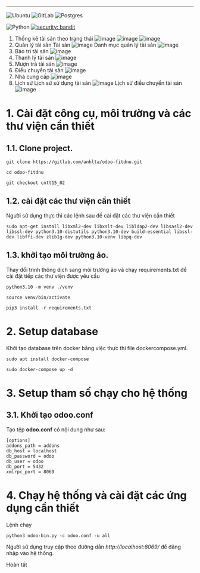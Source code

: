 ---
![Ubuntu](https://img.shields.io/badge/Ubuntu-E95420?style=for-the-badge&logo=ubuntu&logoColor=white)
![GitLab](https://img.shields.io/badge/gitlab-%23181717.svg?style=for-the-badge&logo=gitlab&logoColor=white)
![Postgres](https://img.shields.io/badge/postgres-%23316192.svg?style=for-the-badge&logo=postgresql&logoColor=white)

![Python](https://img.shields.io/badge/python-v3.8+-blue.svg)
[![security: bandit](https://img.shields.io/badge/security-bandit-yellow.svg)](https://github.com/PyCQA/bandit)


1. Thống kê tài sản theo trạng thái
   ![image](https://github.com/user-attachments/assets/2e44dca6-c137-4296-b8cc-3f4772d3522f)
   ![image](https://github.com/user-attachments/assets/fa6c2eb4-b641-46d3-9ad8-fcb096539a51)
   ![image](https://github.com/user-attachments/assets/87e35031-7f96-40b9-bf83-2e3876f44b9d)
2. Quản lý tài sản
   Tài sản
   ![image](https://github.com/user-attachments/assets/b0047b4f-241f-466c-b8b7-1e924cf742a8)
   Danh mục quản lý tài sản
   ![image](https://github.com/user-attachments/assets/1f43b0a1-2b5d-4bb9-9e28-f731c29ce09c)
3. Bảo trì tài sản
   ![image](https://github.com/user-attachments/assets/52ae4324-7aad-4fbf-ad17-22f0c8f6aa69)
4. Thanh lý tài sản
   ![image](https://github.com/user-attachments/assets/871b9815-2f36-4798-9a20-cddc2e222693)
5. Mượn trả tài sản
   ![image](https://github.com/user-attachments/assets/054cb511-b280-4e1e-b9df-2c5ed6195840)
6. Điều chuyển tài sản
   ![image](https://github.com/user-attachments/assets/1d9d4ae6-03b2-4058-b180-0b080b272137)
7. Nhà cung cấp
   ![image](https://github.com/user-attachments/assets/767c5bdc-7189-4244-a143-35dcaa9ca4cc)
8. Lịch sử
   Lịch sử sử dụng tài sản
   ![image](https://github.com/user-attachments/assets/971c691b-6371-499d-a6d8-f785799879b4)
   Lịch sử điều chuyển tài sản
   ![image](https://github.com/user-attachments/assets/352a1ba8-f227-48b8-8457-d75c49e2beee)

# 1. Cài đặt công cụ, môi trường và các thư viện cần thiết

## 1.1. Clone project.
```
git clone https://gitlab.com/anhlta/odoo-fitdnu.git
```
```
cd odoo-fitdnu
```
```
git checkout cntt15_02
```


## 1.2. cài đặt các thư viện cần thiết

Người sử dụng thực thi các lệnh sau đề cài đặt các thư viện cần thiết

```
sudo apt-get install libxml2-dev libxslt-dev libldap2-dev libsasl2-dev libssl-dev python3.10-distutils python3.10-dev build-essential libssl-dev libffi-dev zlib1g-dev python3.10-venv libpq-dev
```
## 1.3. khởi tạo môi trường ảo.

Thay đổi trình thông dịch sang môi trường ảo và chạy requirements.txt để cài đặt tiếp các thư viện được yêu cầu
```
python3.10 -m venv ./venv
```
```
source venv/bin/activate
```
```
pip3 install -r requirements.txt
```

# 2. Setup database

Khởi tạo database trên docker bằng việc thực thi file dockercompose.yml.
```
sudo apt install docker-compose
```
```
sudo docker-compose up -d
```

# 3. Setup tham số chạy cho hệ thống

## 3.1. Khởi tạo odoo.conf

Tạo tệp **odoo.conf** có nội dung như sau:

```
[options]
addons_path = addons
db_host = localhost
db_password = odoo
db_user = odoo
db_port = 5432
xmlrpc_port = 8069
```

# 4. Chạy hệ thống và cài đặt các ứng dụng cần thiết

Lệnh chạy
```
python3 odoo-bin.py -c odoo.conf -u all
```


Người sử dụng truy cập theo đường dẫn _http://localhost:8069/_ để đăng nhập vào hệ thống.

Hoàn tất
    
